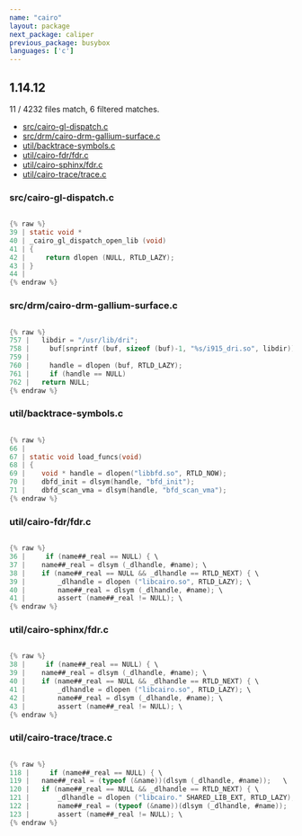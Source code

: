 ```yaml
---
name: "cairo"
layout: package
next_package: caliper
previous_package: busybox
languages: ['c']
---
```

## 1.14.12
11 / 4232 files match, 6 filtered matches.

 - [src/cairo-gl-dispatch.c](#srccairo-gl-dispatchc)
 - [src/drm/cairo-drm-gallium-surface.c](#srcdrmcairo-drm-gallium-surfacec)
 - [util/backtrace-symbols.c](#utilbacktrace-symbolsc)
 - [util/cairo-fdr/fdr.c](#utilcairo-fdrfdrc)
 - [util/cairo-sphinx/fdr.c](#utilcairo-sphinxfdrc)
 - [util/cairo-trace/trace.c](#utilcairo-tracetracec)

### src/cairo-gl-dispatch.c

```c

{% raw %}
39 | static void *
40 | _cairo_gl_dispatch_open_lib (void)
41 | {
42 |     return dlopen (NULL, RTLD_LAZY);
43 | }
44 | 
{% endraw %}

```
### src/drm/cairo-drm-gallium-surface.c

```c

{% raw %}
757 | 	libdir = "/usr/lib/dri";
758 |     buf[snprintf (buf, sizeof (buf)-1, "%s/i915_dri.so", libdir)] = '\0';
759 | 
760 |     handle = dlopen (buf, RTLD_LAZY);
761 |     if (handle == NULL)
762 | 	return NULL;
{% endraw %}

```
### util/backtrace-symbols.c

```c

{% raw %}
66 | 
67 | static void load_funcs(void)
68 | {
69 | 	void * handle = dlopen("libbfd.so", RTLD_NOW);
70 | 	dbfd_init = dlsym(handle, "bfd_init");
71 | 	dbfd_scan_vma = dlsym(handle, "bfd_scan_vma");
{% endraw %}

```
### util/cairo-fdr/fdr.c

```c

{% raw %}
36 |     if (name##_real == NULL) { \
37 | 	name##_real = dlsym (_dlhandle, #name); \
38 | 	if (name##_real == NULL && _dlhandle == RTLD_NEXT) { \
39 | 	    _dlhandle = dlopen ("libcairo.so", RTLD_LAZY); \
40 | 	    name##_real = dlsym (_dlhandle, #name); \
41 | 	    assert (name##_real != NULL); \
{% endraw %}

```
### util/cairo-sphinx/fdr.c

```c

{% raw %}
38 |     if (name##_real == NULL) { \
39 | 	name##_real = dlsym (_dlhandle, #name); \
40 | 	if (name##_real == NULL && _dlhandle == RTLD_NEXT) { \
41 | 	    _dlhandle = dlopen ("libcairo.so", RTLD_LAZY); \
42 | 	    name##_real = dlsym (_dlhandle, #name); \
43 | 	    assert (name##_real != NULL); \
{% endraw %}

```
### util/cairo-trace/trace.c

```c

{% raw %}
118 |     if (name##_real == NULL) { \
119 | 	name##_real = (typeof (&name))(dlsym (_dlhandle, #name));	\
120 | 	if (name##_real == NULL && _dlhandle == RTLD_NEXT) { \
121 | 	    _dlhandle = dlopen ("libcairo." SHARED_LIB_EXT, RTLD_LAZY); \
122 | 	    name##_real = (typeof (&name))(dlsym (_dlhandle, #name));	\
123 | 	    assert (name##_real != NULL); \
{% endraw %}

```